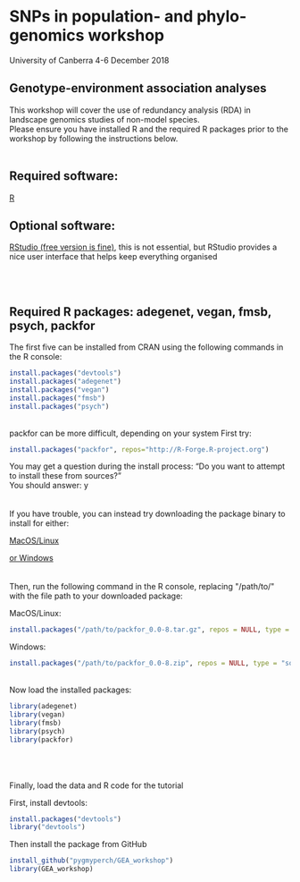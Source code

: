# SNPs in population- and phylo-genomics workshop
University of Canberra 4-6 December 2018


## Genotype-environment association analyses
This workshop will cover the use of redundancy analysis (RDA) in landscape genomics studies of non-model species. 
\
Please ensure you have installed R and the required R packages prior to the workshop by following the instructions below.
<br/>
<br/>

## Required software:
[R](https://www.r-project.org/)


## Optional software:
[RStudio (free version is fine)](https://www.rstudio.com/products/rstudio/download/), 
this is not essential, but RStudio provides a nice user interface that helps keep everything organised

<br/>
<br/>


## Required R packages: adegenet, vegan, fmsb, psych, packfor
The first five can be installed from CRAN using the following commands in the R console:

```r
install.packages("devtools")
install.packages("adegenet")
install.packages("vegan")
install.packages("fmsb")
install.packages("psych")

```
\
packfor can be more difficult, depending on your system
First try:

```r
install.packages("packfor", repos="http://R-Forge.R-project.org")

```
You may get a question during the install process:
“Do you want to attempt to install these from sources?”
\
You should answer: y
\
\
\
If you have trouble, you can instead try downloading the package binary to install for either:


[MacOS/Linux](http://download.r-forge.r-project.org/src/contrib/packfor_0.0-8.tar.gz)


[or Windows](http://download.r-forge.r-project.org/bin/windows/contrib/3.3/packfor_0.0-8.zip)
\
\
\
Then, run the following command in the R console, replacing "/path/to/" with the file path to your downloaded package:

MacOS/Linux:
```r
install.packages("/path/to/packfor_0.0-8.tar.gz", repos = NULL, type = "source")

```

Windows:
```r
install.packages("/path/to/packfor_0.0-8.zip", repos = NULL, type = "source")

```

\
Now load the installed packages:
```r
library(adegenet)
library(vegan)
library(fmsb)
library(psych)
library(packfor)

```
\
\
\
Finally, load the data and R code for the tutorial

First, install devtools:

```r
install.packages("devtools")
library("devtools")
```

Then install the package from GitHub

```r
install_github("pygmyperch/GEA_workshop")
library(GEA_workshop)
```














